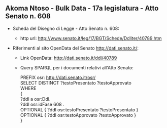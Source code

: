 ## Akoma Ntoso - Bulk Data - 17a legislatura - Atto Senato n. 608 ##

* Scheda del Disegno di Legge - Atto Senato n. 608:
	* http url: http://www.senato.it/leg/17/BGT/Schede/Ddliter/40789.htm

* Riferimenti al sito OpenData del Senato http://dati.senato.it/:
	* Link OpenData: http://dati.senato.it/ddl/40789
	* Query SPARQL per i documenti relativi all'Atto Senato:

        PREFIX osr: <http://dati.senato.it/osr/>  
		SELECT DISTINCT ?testoPresentato ?testoApprovato  
		WHERE  
		{  
		    ?ddl a osr:Ddl.  
		    ?ddl osr:idFase 608 .  
		    OPTIONAL { ?ddl osr:testoPresentato ?testoPresentato }  
		    OPTIONAL { ?ddl osr:testoApprovato ?testoApprovato }  
		}
		
